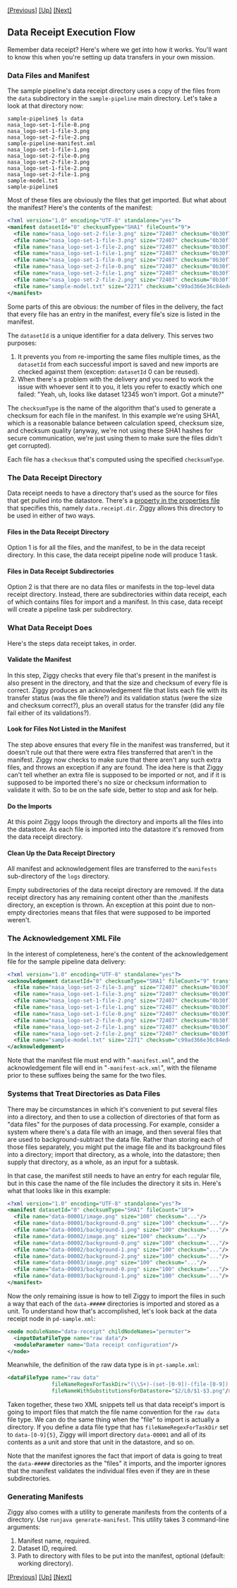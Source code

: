 [[Previous]](delete-tasks.md)
[[Up]](advanced-topics.md)
[[Next]](data-receipt-display.md)

## Data Receipt Execution Flow

Remember data receipt? Here's where we get into how it works. You'll want to know this when you're setting up data transfers in your own mission.

### Data Files and Manifest

The sample pipeline's data receipt directory uses a copy of the files from the `data` subdirectory in the `sample-pipeline` main directory. Let's take a look at that directory now:

```console
sample-pipeline$ ls data
nasa_logo-set-1-file-0.png
nasa_logo-set-1-file-3.png
nasa_logo-set-2-file-2.png
sample-pipeline-manifest.xml
nasa_logo-set-1-file-1.png
nasa_logo-set-2-file-0.png
nasa_logo-set-2-file-3.png
nasa_logo-set-1-file-2.png
nasa_logo-set-2-file-1.png
sample-model.txt
sample-pipeline$
```

Most of these files are obviously the files that get imported. But what about the manifest? Here's the contents of the manifest:

```xml
<?xml version="1.0" encoding="UTF-8" standalone="yes"?>
<manifest datasetId="0" checksumType="SHA1" fileCount="9">
  <file name="nasa_logo-set-2-file-3.png" size="72407" checksum="0b30f7f0028f2cee5686d3169fff11e76a96fbed"/>
  <file name="nasa_logo-set-1-file-3.png" size="72407" checksum="0b30f7f0028f2cee5686d3169fff11e76a96fbed"/>
  <file name="nasa_logo-set-1-file-2.png" size="72407" checksum="0b30f7f0028f2cee5686d3169fff11e76a96fbed"/>
  <file name="nasa_logo-set-1-file-1.png" size="72407" checksum="0b30f7f0028f2cee5686d3169fff11e76a96fbed"/>
  <file name="nasa_logo-set-1-file-0.png" size="72407" checksum="0b30f7f0028f2cee5686d3169fff11e76a96fbed"/>
  <file name="nasa_logo-set-2-file-0.png" size="72407" checksum="0b30f7f0028f2cee5686d3169fff11e76a96fbed"/>
  <file name="nasa_logo-set-2-file-1.png" size="72407" checksum="0b30f7f0028f2cee5686d3169fff11e76a96fbed"/>
  <file name="nasa_logo-set-2-file-2.png" size="72407" checksum="0b30f7f0028f2cee5686d3169fff11e76a96fbed"/>
  <file name="sample-model.txt" size="2271" checksum="c99ad366e36c84edeacf72769dc7ad6dc0465ac0"/>
</manifest>
```

Some parts of this are obvious: the number of files in the delivery, the fact that every file has an entry in the manifest, every file's size is listed in the manifest.

The `datasetId` is a unique identifier for a data delivery. This serves two purposes:

1. It prevents you from re-importing the same files multiple times, as the `datasetId` from each successful import is saved and new imports are checked against them (exception: `datasetId` 0 can be reused).
2. When there's a problem with the delivery and you need to work the issue with whoever sent it to you, it lets you refer to exactly which one failed: "Yeah, uh, looks like dataset 12345 won't import. Got a minute?"

The `checksumType` is the name of the algorithm that's used to generate a checksum for each file in the manifest. In this example we're using SHA1, which is a reasonable balance between calculation speed, checksum size, and checksum quality (anyway, we're not using these SHA1 hashes for secure communication, we're just using them to make sure the files didn't get corrupted).

Each file has a `checksum` that's computed using the specified `checksumType`.

### The Data Receipt Directory

Data receipt needs to have a directory that's used as the source for files that get pulled into the datastore. There's a [property in the properties file](properties.md) that specifies this, namely `data.receipt.dir`. Ziggy allows this directory to be used in either of two ways.

#### Files in the Data Receipt Directory

Option 1 is for all the files, and the manifest, to be in the data receipt directory. In this case, the data receipt pipeline node will produce 1 task.

#### Files in Data Receipt Subdirectories

Option 2 is that there are no data files or manifests in the top-level data receipt directory. Instead, there are subdirectories within data receipt, each of which contains files for import and a manifest. In this case, data receipt will create a pipeline task per subdirectory.

### What Data Receipt Does

Here's the steps data receipt takes, in order.

#### Validate the Manifest

In this step, Ziggy checks that every file that's present in the manifest is also present in the directory, and that the size and checksum of every file is correct. Ziggy produces an acknowledgement file that lists each file with its transfer status (was the file there?) and its validation status (were the size and checksum correct?), plus an overall status for the transfer (did any file fail either of its validations?).

#### Look for Files Not Listed in the Manifest

The step above ensures that every file in the manifest was transferred, but it doesn't rule out that there were extra files transferred that aren't in the manifest. Ziggy now checks to make sure that there aren't any such extra files, and throws an exception if any are found. The idea here is that Ziggy can't tell whether an extra file is supposed to be imported or not, and if it is supposed to be imported there's no size or checksum information to validate it with. So to be on the safe side, better to stop and ask for help.

#### Do the Imports

At this point Ziggy loops through the directory and imports all the files into the datastore. As each file is imported into the datastore it's removed from the data receipt directory.

#### Clean Up the Data Receipt Directory

All manifest and acknowledgement files are transferred to the `manifests` sub-directory of the `logs` directory.

Empty subdirectories of the data receipt directory are removed. If the data receipt directory has any remaining content other than the .manifests directory, an exception is thrown. An exception at this point due to non-empty directories means that files that were supposed to be imported weren't.

### The Acknowledgement XML File

In the interest of completeness, here's the content of the acknowledgement file for the sample pipeline data delivery:

```xml
<?xml version="1.0" encoding="UTF-8" standalone="yes"?>
<acknowledgement datasetId="0" checksumType="SHA1" fileCount="9" transferStatus="valid">
  <file name="nasa_logo-set-2-file-3.png" size="72407" checksum="0b30f7f0028f2cee5686d3169fff11e76a96fbed" transferStatus="present" validationStatus="valid"/>
  <file name="nasa_logo-set-1-file-3.png" size="72407" checksum="0b30f7f0028f2cee5686d3169fff11e76a96fbed" transferStatus="present" validationStatus="valid"/>
  <file name="nasa_logo-set-1-file-2.png" size="72407" checksum="0b30f7f0028f2cee5686d3169fff11e76a96fbed" transferStatus="present" validationStatus="valid"/>
  <file name="nasa_logo-set-1-file-1.png" size="72407" checksum="0b30f7f0028f2cee5686d3169fff11e76a96fbed" transferStatus="present" validationStatus="valid"/>
  <file name="nasa_logo-set-1-file-0.png" size="72407" checksum="0b30f7f0028f2cee5686d3169fff11e76a96fbed" transferStatus="present" validationStatus="valid"/>
  <file name="nasa_logo-set-2-file-0.png" size="72407" checksum="0b30f7f0028f2cee5686d3169fff11e76a96fbed" transferStatus="present" validationStatus="valid"/>
  <file name="nasa_logo-set-2-file-1.png" size="72407" checksum="0b30f7f0028f2cee5686d3169fff11e76a96fbed" transferStatus="present" validationStatus="valid"/>
  <file name="nasa_logo-set-2-file-2.png" size="72407" checksum="0b30f7f0028f2cee5686d3169fff11e76a96fbed" transferStatus="present" validationStatus="valid"/>
  <file name="sample-model.txt" size="2271" checksum="c99ad366e36c84edeacf72769dc7ad6dc0465ac0" transferStatus="present" validationStatus="valid"/>
</acknowledgement>
```

Note that the manifest file must end with "`-manifest.xml`", and the acknowledgement file will end in "`-manifest-ack.xml`", with the filename prior to these suffixes being the same for the two files.

### Systems that Treat Directories as Data Files

There may be circumstances in which it's convenient to put several files into a directory, and then to use a collection of directories of that form as "data files" for the purposes of data processing. For example, consider a system where there's a data file with an image, and then several files that are used to background-subtract the data file. Rather than storing each of those files separately, you might put the image file and its background files into a directory; import that directory, as a whole, into the datastore; then supply that directory, as a whole, as an input for a subtask.

In that case, the manifest still needs to have an entry for each regular file, but in this case the name of the file includes the directory it sits in. Here's what that looks like in this example:

```xml
<?xml version="1.0" encoding="UTF-8" standalone="yes"?>
<manifest datasetId="0" checksumType="SHA1" fileCount="10">
  <file name="data-00001/image.png" size="100" checksum="..."/>
  <file name="data-00001/background-0.png" size="100" checksum="..."/>
  <file name="data-00001/background-1.png" size="100" checksum="..."/>
  <file name="data-00002/image.png" size="100" checksum="..."/>
  <file name="data-00002/background-0.png" size="100" checksum="..."/>
  <file name="data-00002/background-1.png" size="100" checksum="..."/>
  <file name="data-00002/background-2.png" size="100" checksum="..."/>
  <file name="data-00003/image.png" size="100" checksum="..."/>
  <file name="data-00003/background-0.png" size="100" checksum="..."/>
  <file name="data-00003/background-1.png" size="100" checksum="..."/>
</manifest>
```

Now the only remaining issue is how to tell Ziggy to import the files in such a way that each of the `data-#####` directories is imported and stored as a unit. To understand how that's accomplished, let's look back at the data receipt node in `pd-sample.xml`:

```xml
<node moduleName="data-receipt" childNodeNames="permuter">
  <inputDataFileType name="raw data"/>
  <moduleParameter name="Data receipt configuration"/>
</node>
```

Meanwhile, the definition of the raw data type is in `pt-sample.xml`:

```xml
<dataFileType name="raw data"
              fileNameRegexForTaskDir="(\\S+)-(set-[0-9])-(file-[0-9]).png"
              fileNameWithSubstitutionsForDatastore="$2/L0/$1-$3.png"/>
```

Taken together, these two XML snippets tell us that data receipt's import is going to import files that match the file name convention for the `raw data` file type. We can do the same thing when the "file" to import is actually a directory. If you define a data file type that has `fileNameRegexForTaskDir` set to `data-[0-9]{5}`, Ziggy will import directory `data-00001` and all of its contents as a unit and store that unit in the datastore, and so on.

Note that the manifest ignores the fact that import of data is going to treat the `data-#####` directories as the "files" it imports, and the importer ignores that the manifest validates the individual files even if they are in these subdirectories.

### Generating Manifests

Ziggy also comes with a utility to generate manifests from the contents of a directory. Use `runjava generate-manifest`. This utility takes 3 command-line arguments:

1. Manifest name, required.
2. Dataset ID, required.
3. Path to directory with files to be put into the manifest, optional (default: working directory).

[[Previous]](delete-tasks.md)
[[Up]](advanced-topics.md)
[[Next]](data-receipt-display.md)
